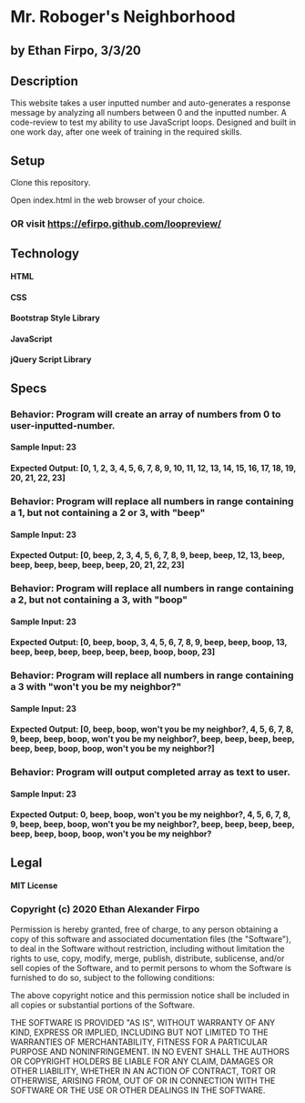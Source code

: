 # Mr. Roboger's Neighborhood
## by Ethan Firpo, 3/3/20

## Description
This website takes a user inputted number and auto-generates a response message by analyzing all numbers between 0 and the inputted number. A code-review to test my ability to use JavaScript loops. Designed and built in one work day, after one week of training in the required skills.

## Setup
Clone this repository.

Open index.html in the web browser of your choice.

### OR visit https://efirpo.github.com/loopreview/

## Technology

#### HTML
#### CSS
#### Bootstrap Style Library
#### JavaScript
#### jQuery Script Library

## Specs

### Behavior: Program will create an array of numbers from 0 to user-inputted-number.
#### Sample Input: 23
#### Expected Output: [0, 1, 2, 3, 4, 5, 6, 7, 8, 9, 10, 11, 12, 13, 14, 15, 16, 17, 18, 19, 20, 21, 22, 23]

### Behavior: Program will replace all numbers in range containing a 1, but not containing a 2 or 3, with "beep"
#### Sample Input: 23
#### Expected Output: [0, beep, 2, 3, 4, 5, 6, 7, 8, 9, beep, beep, 12, 13, beep, beep, beep, beep, beep, beep, 20, 21, 22, 23]

### Behavior: Program will replace all numbers in range containing a 2, but not containing a 3, with "boop"
#### Sample Input: 23
#### Expected Output: [0, beep, boop, 3, 4, 5, 6, 7, 8, 9, beep, beep, boop, 13, beep, beep, beep, beep, beep, beep, boop, boop, 23]

### Behavior: Program will replace all numbers in range containing a 3 with "won't you be my neighbor?"
#### Sample Input: 23
#### Expected Output: [0, beep, boop, won't you be my neighbor?, 4, 5, 6, 7, 8, 9, beep, beep, boop, won't you be my neighbor?, beep, beep, beep, beep, beep, beep, boop, boop, won't you be my neighbor?]

### Behavior: Program will output completed array as text to user.
#### Sample Input: 23
#### Expected Output: 0, beep, boop, won't you be my neighbor?, 4, 5, 6, 7, 8, 9, beep, beep, boop, won't you be my neighbor?, beep, beep, beep, beep, beep, beep, boop, boop, won't you be my neighbor?

## Legal

#### MIT License

### Copyright (c) 2020 Ethan Alexander Firpo

Permission is hereby granted, free of charge, to any person obtaining a copy
of this software and associated documentation files (the "Software"), to deal
in the Software without restriction, including without limitation the rights
to use, copy, modify, merge, publish, distribute, sublicense, and/or sell
copies of the Software, and to permit persons to whom the Software is
furnished to do so, subject to the following conditions:

The above copyright notice and this permission notice shall be included in all
copies or substantial portions of the Software.

THE SOFTWARE IS PROVIDED "AS IS", WITHOUT WARRANTY OF ANY KIND, EXPRESS OR
IMPLIED, INCLUDING BUT NOT LIMITED TO THE WARRANTIES OF MERCHANTABILITY,
FITNESS FOR A PARTICULAR PURPOSE AND NONINFRINGEMENT. IN NO EVENT SHALL THE
AUTHORS OR COPYRIGHT HOLDERS BE LIABLE FOR ANY CLAIM, DAMAGES OR OTHER
LIABILITY, WHETHER IN AN ACTION OF CONTRACT, TORT OR OTHERWISE, ARISING FROM,
OUT OF OR IN CONNECTION WITH THE SOFTWARE OR THE USE OR OTHER DEALINGS IN THE
SOFTWARE.

